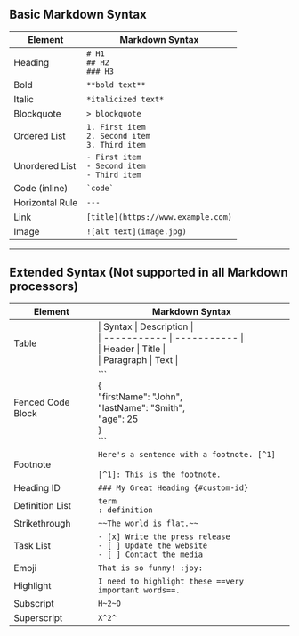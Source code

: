 ## Basic Markdown Syntax

| **Element**       | **Markdown Syntax**            |
|-------------------|-------------------------------|
| Heading           | `# H1`  <br> `## H2` <br> `### H3` |
| Bold              | `**bold text**`               |
| Italic            | `*italicized text*`           |
| Blockquote        | `> blockquote`                |
| Ordered List      | `1. First item` <br> `2. Second item` <br> `3. Third item` |
| Unordered List    | `- First item` <br> `- Second item` <br> `- Third item` |
| Code (inline)     | `` `code` ``                   |
| Horizontal Rule   | `---`                         |
| Link              | `[title](https://www.example.com)` |
| Image             | `![alt text](image.jpg)`      |

---

## Extended Syntax (Not supported in all Markdown processors)

| **Element**       | **Markdown Syntax**            |
|-------------------|-------------------------------|
| Table             | \| Syntax \| Description \|<br>\| ----------- \| ----------- \|<br>\| Header \| Title \|<br>\| Paragraph \| Text \| |
| Fenced Code Block | \`\`\`<br>{<br>  "firstName": "John",<br>  "lastName": "Smith",<br>  "age": 25<br>}<br>\`\`\` |
| Footnote          | `Here's a sentence with a footnote. [^1]` <br><br> `[^1]: This is the footnote.` |
| Heading ID        | `### My Great Heading {#custom-id}` |
| Definition List   | `term` <br> `: definition`     |
| Strikethrough     | `~~The world is flat.~~`       |
| Task List         | `- [x] Write the press release` <br> `- [ ] Update the website` <br> `- [ ] Contact the media` |
| Emoji             | `That is so funny! :joy:`      |
| Highlight         | `I need to highlight these ==very important words==.` |
| Subscript         | `H~2~O`                        |
| Superscript       | `X^2^`   
